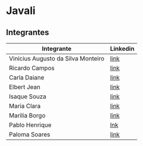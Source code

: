 <h1>Javali</h1>

## Integrantes

Integrante | Linkedin
 -----------|---------|
Vinícius Augusto da Silva Monteiro | [link](https://www.linkedin.com/in/viniciusvasm/) |
Ricardo Campos |[link](https://www.linkedin.com/in/ricardo-campos-ba56091b5/)|
Carla Daiane |[link](https://www.linkedin.com/in/carla-daiane/)|
Elbert Jean |[link](https://www.linkedin.com/in/elbert-jean-1757b017b/)|
Isaque Souza |[link](https://www.linkedin.com/in/isaque-souza-6760b8270/)|
Maria Clara |[link](https://www.linkedin.com/in/c137santos/)|
Marília Borgo |[link](https://www.linkedin.com/in/mariliaborgo/)|
Pablo Henrique |[lnk](https://www.linkedin.com/in/pablo-henrique05/)|
Paloma Soares |[link](https://www.linkedin.com/in/paloma-soares-83a949208/)|

